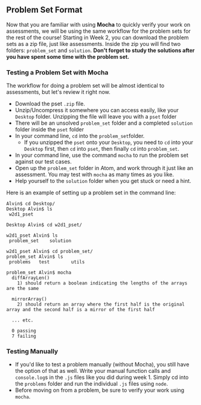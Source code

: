 ## Problem Set Format

Now that you are familiar with using **Mocha** to quickly verify your work on assessments, we will be using the same workflow for the problem sets for the rest of the course! Starting in Week 2, you can download the problem sets as a zip file, just like assessments. Inside the zip you will find two folders: `problem_set` and `solution`. **Don't forget to study the solutions after you have spent some time with the problem set.**

### Testing a Problem Set with Mocha

The workflow for doing a problem set will be almost identical to assessments, but let's review it right now.

+ Download the pset `.zip` file.
+ Unzip/Uncompress it somewhere you can access easily, like your `Desktop` folder. Unzipping the file will leave you with a `pset` folder
+ There will be an unsolved `problem_set` folder and a completed `solution` folder inside the `pset` folder
+ In your command line, `cd` into the `problem_set`folder.
  + If you unzipped the `pset` onto your `Desktop`, you need to `cd` into your `Desktop` first, then `cd` into `pset`, then finally `cd` into `problem_set`.
+ In your command line, use the command `mocha` to run the problem set against our test cases.
+ Open up the `problem_set` folder in Atom, and work through it just like an assessment. You may test with `mocha` as many times as you like.
+ Help yourself to the `solution` folder when you get stuck or need a hint.

Here is an example of setting up a problem set in the command line:

```
Alvin$ cd Desktop/
Desktop Alvin$ ls
 w2d1_pset

Desktop Alvin$ cd w2d1_pset/

w2d1_pset Alvin$ ls
 problem_set	solution

w2d1_pset Alvin$ cd problem_set/
problem_set Alvin$ ls
 problems	test		utils

problem_set Alvin$ mocha
  diffArrayLen()
    1) should return a boolean indicating the lengths of the arrays are the same

  mirrorArray()
    2) should return an array where the first half is the original array and the second half is a mirror of the first half

  ... etc.

  0 passing
  7 failing
```


### Testing Manually

+ If you'd like to test a problem manually (without Mocha), you still have the option of that as well. Write your manual function calls and `console.log`s in the `.js` files like you did during week 1. Simply cd into the `problems` folder and run the individual `.js` files using `node`.
+ Before moving on from a problem, be sure to verify your work using `mocha`.
